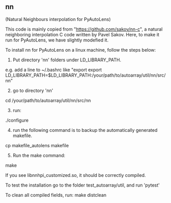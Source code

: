 ## nn ##
(Natural Neighbours interpolation for PyAutoLens)

This code is mainly copied from "https://github.com/sakov/nn-c", a natural neighboring interpolation C code written 
by Pavel Sakov. Here, to make it run for PyAutoLens, we have slightly modefied it.

To install nn for PyAutoLens on a linux machine, follow the steps below:

1. Put directory 'nn' folders under LD_LIBRARY_PATH. 

 e.g. add a line to ~/.bashrc like "export export LD_LIBRARY_PATH=$LD_LIBRARY_PATH:/your/path/to/autoarray/util/nn/src/nn"

2. go to directory 'nn'

 cd /your/path/to/autoarray/util/nn/src/nn

3. run:
 
 ./configure

4. run the following command is to backup the automatically generated makefile.

 cp makefile_autolens makefile

5. Run the make command:

 make

If you see libnnhpi_customized.so, it should be correctly compiled. 

To test the installation go to the folder test_autoarray/util, and run 'pytest'

To clean all compiled fields, run:
make distclean 


